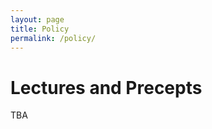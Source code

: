 ```yaml
---
layout: page
title: Policy
permalink: /policy/
---
```


<h1> Lectures and Precepts </h1>

<p>
TBA
</p>

<!-- <p>
Lecture attendance is mandatory. You are responsible for
the materials presented in the lecture and precepts. Some of the
content is not in the textbook.

Students are expected to regularly check the course webpage, class schedule updates, lecture notes, programming assignments and other related course materials. 
</p>

<h2> Grading </h2>
<hr>
<p>

</p><table style="border-collapse: collapse;" border="3" cellpadding="3">
<tbody>

<tr>
<td> 20% </td>
<td> Mid-term exam  </td>
</tr>

<tr>
<td> 20% </td>
<td> Final exam  </td>
</tr>

<tr>
<td> 50% </td>
<td> Programming assignments</td>
</tr>

<tr>
<td> 10% </td>
<td> Contribution  </td>
</tr>

</tbody>
</table>


<h2> Assignment &amp; Exam Policy </h2>

<hr>

(Acknowledgment: many sentences from below are borrowed
from <a href="http://www.cs.princeton.edu/courses/archive/spring10/cos217/">Princeton
COS 217 homepage</a> since they apply to our course as well.)

<h3> Receiving help from others </h3>

Programming is an individual creative process much like
composition. You must reach your own understanding of the problem and
discover a path to its solution. During this time, discussions with
other people are permitted and encouraged. However, when the time
comes to write code that solves the problem, such discussions (except
with course staff members) are no longer appropriate: the code must be
your own work. If you have a question about how to use some feature of
C, Unix, etc., you certainly can ask your friends or the teaching
assistants, but specific questions about code you have written must be
treated more carefully.

<p>
For each assignment you must specifically state, in your readme file,
the names of any individuals from whom you received help, and the
nature of the help that you received. That includes help from friends,
classmates, lab TAs, course staff members, etc.

</p><p>
Do not, <i>under any circumstances</i>, copy another person's
code. Incorporating someone else's code into your code in any form is
a violation of academic regulations. This includes adapting solutions
or partial solutions to assignments from any offering of this course
or any other course. There is one exception to the code-sharing rule:
You may adapt code from the EE 209 course materials provided that you
explain what code you use, and cite its source in your readme file.

</p><p>
Copying and transforming someone else's code (by rearranging
independent code, renaming variables, rewording comments, etc.) is
<span style=" font: bold; color:red;">plagiarism</span>. Some inexperienced programmers have the
misconception that detecting such plagiarism is difficult. Actually,
detecting such plagiarism is quite easy. Not only does such plagiarism
quickly identify itself during the grading process, but also we can
(and do) use software packages, such as Alex Aiken's renowned MOSS
software, for automated help.

</p><p>
If a student is confirmed to commit plagiarism on an assignment, then
the standard penalty is <span style=" font: bold; color:red;">automatic failure (F)</span> of the EE 209
course.

</p><h3> Providing help to others </h3>
<p>
Abetting plagiarism or unauthorized collaboration by "sharing" your
code is prohibited. Sharing code in digital form is an especially
egregious violation. Do not e-mail your code or make your code
available to anyone. Do not share your code with anyone even after the
due date/time of the assignment.

</p><p>
You are responsible for keeping your solutions to the EE 209
programming assignments away from prying eyes. If someone else copies
your code, we have no way to determine who is the owner and who is the
copier. If you are working on a public lab computer, make sure
that you do not leave the computer unattended, and that you delete
your local files and logout before leaving.

You should store all of your assignment files in a private
directory. You can create a private directory using commands similar
to these:

</p><p>
</p><pre class="ui message">
mkdir ee209
chmod 700 ee209
</pre>

<h3> Manual Grading of the assignments </h3>
Once submitted no algorithmic change to the code is allowed and you cannot propose any changes to the submitted code.

<h3> Exam Conduct</h3>

If we find a student commits inappropriate conduct during an in-class exam, the standard penalty is
<span style=" font: bold; color:red;">automatic failure (F)</span> of the EE 209 course.

<br>
<br> -->
